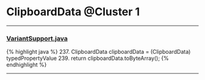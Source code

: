 # ClipboardData @Cluster 1

***

### [VariantSupport.java](https://searchcode.com/codesearch/view/97383361/)
{% highlight java %}
237. ClipboardData clipboardData = (ClipboardData) typedPropertyValue
239. return clipboardData.toByteArray();
{% endhighlight %}

***


